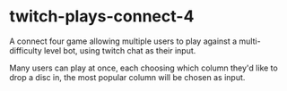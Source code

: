 # twitch-plays-connect-4
A connect four game allowing multiple users to play against a multi-difficulty level bot, using twitch chat as their input.

Many users can play at once, each choosing which column they'd like to drop a disc in, the most popular column will be chosen as input.
